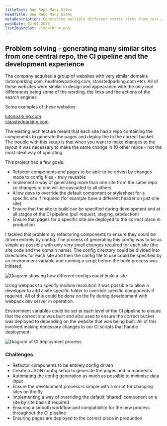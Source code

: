 ```yaml
---
titleText: One Repo Many Sites
headTitle: One Repo Many Sites
metaDescription: Generating multiple different static sites from just config files from just one repository. Dealing with the DevOps to make this possible and dealing with deploying to the correct place and the CI pipeline. 
postDate: 02-01-2020
listImgSrcSet: /img/chr-m.png
---
```

<h2>Problem solving - generating many similar sites from one central repo, the CI pipeline and the development experience</h2>
<p>The company acquired a group of websites with very similar domains (lutonparking.com, heathrowparking.com, stanstedparking.com etc). All of these websites were similar in design and appearance with the only real differences being some of the wording, the links and the actions of the search engines. 
<p>Some examples of these websites:</p>
<a href='https://www.lutonparking.com'>lutonparking.com</a><br />
<a href='https://www.stanstedparking.com'>stanstedparking.com</a>

<p>The existing architecture meant that each site had a repo containing the components to generate the pages and deploy the to the correct bucket. The trouble with this setup is that when you want to make changes to the layout it was necessary to make the same change in 10 other repos - not the most ideal way of operating.</p>
<p>This project had a few goals:</p>
<ul>
  <li>Refactor components and pages to be able to be driven by changes made to config files - truly reusable</li>
  <li>Implement a way of generating more than one site from the same repo so changes to one will be cascaded to all others</li>
  <li>Allow devs to override the default component or stylesheet for a specific site if required (for example have a different header on just one site)</li>
  <li>Ensure that the site to build can be specified during development and at all stages of the CI pipeline (pull request, staging, production)</li> 
  <li>Ensure that pages for a specific site are deployed to the correct place in production</li>
</ul>
<p>I tackled this problem by refactoring components to ensure they could be driven entirely by config. The process of generating this config was to be as simple as possible with only very small changes required for each site (the site code and the domain name). The config directory could be divided into directories for each site and then the config file to use could be specified by an environment variable and running a script before the build process was initiated.</p>
<img srcSet='/img/svg/chr-build-s.svg 500w, /img/svg/chr-build-m.svg 800w' alt='Diagram showing how different configs could build a site' />
<p>Using webpack to specify module resolution it was possible to allow a developer to add a site specific folder to override specific components if required. All of this could be done on the fly during development with webpack dev server in operation.</p>
<p>Environment variables could be set at each level of the CI pipeline to ensure that the correct site was built and also used to ensure the correct bucket was deployed to depending on the website that was being built. All of this involved making necessary changes to our CI scripts that handle deployment.</p>
<img srcSet='/img/svg/chr-deploy-s.svg 500w, /img/svg/chr-deploy-m.svg 800w' alt='Diagram of CI deployment process'>
<h3>Challenges</h3>
<ul>
  <li>Refactor components to be entirely config driven</li>
  <li>Create a JSON config setup to generate the pages and components</li>
  <li>Automating the config generation as much as possible to minimise data input</li>
  <li>Ensure the development process is simple with a script for changing sites on the fly</li>
  <li>Implementing a way of overriding the default 'shared' component on a site by site basis if required</li>
  <li>Ensuring a smooth workflow and compatibility for the new process throughout the CI pipeline</li>
  <li>Ensuring pages are deployed to the correct place in production</li>
</ul>